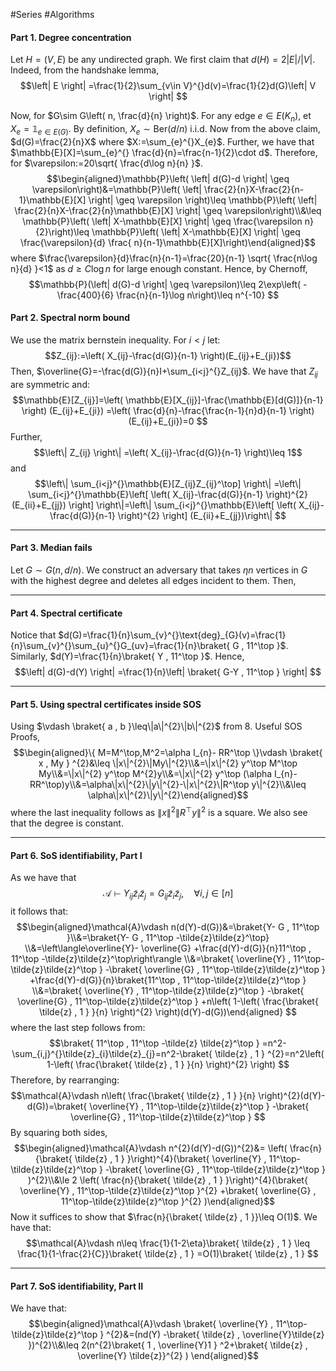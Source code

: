 #Series #Algorithms 

#### Part 1. Degree concentration
Let $H=(V,E)$ be any undirected graph. We first claim that $d(H)=2\left| E \right| / \left| V \right|$. Indeed, from the handshake lemma, $$\left| E \right| =\frac{1}{2}\sum_{v\in V}^{}d(v)=\frac{1}{2}d(G)\left| V \right| $$

Now, for $G\sim G\left( n, \frac{d}{n} \right)$. For any edge $e\in E(K_{n})$, et $X_{e}=\mathbb{1}_{e\in E(G)}$. By definition, $X_{e}\sim \text{Ber}( d /n)$ i.i.d. Now from the above claim, $d(G)=\frac{2}{n}X$ where $X:=\sum_{e}^{}X_{e}$. Further, we have that $\mathbb{E}[X]=\sum_{e}^{} \frac{d}{n}=\frac{n-1}{2}\cdot d$. Therefore, for $\varepsilon:=20\sqrt{ \frac{d\log n}{n} }$. $$\begin{aligned}\mathbb{P}\left( \left| d(G)-d \right| \geq  \varepsilon\right)&=\mathbb{P}\left( \left| \frac{2}{n}X-\frac{2}{n-1}\mathbb{E}[X] \right| \geq  \varepsilon \right)\leq \mathbb{P}\left( \left| \frac{2}{n}X-\frac{2}{n}\mathbb{E}[X] \right| \geq  \varepsilon\right)\\&\leq \mathbb{P}\left( \left| X-\mathbb{E}[X] \right| \geq \frac{\varepsilon n}{2}\right)\leq \mathbb{P}\left( \left| X-\mathbb{E}[X] \right| \geq \frac{\varepsilon}{d} \frac{ n}{n-1}\mathbb{E}[X]\right)\end{aligned}$$where $\frac{\varepsilon}{d}\frac{n}{n-1}=\frac{20}{n-1} \sqrt{ \frac{n\log n}{d} }<1$ as $d\geq C\log n$ for large enough constant. Hence, by Chernoff, $$\mathbb{P}(\left| d(G)-d \right| \geq \varepsilon)\leq 2\exp\left( -\frac{400}{6} \frac{n}{n-1}\log n\right)\leq n^{-10} $$

#### Part 2. Spectral norm bound
We use the matrix bernstein inequality. For $i<j$ let: $$Z_{ij}:=\left( X_{ij}-\frac{d(G)}{n-1} \right)(E_{ij}+E_{ji})$$Then, $\overline{G}=-\frac{d(G)}{n}I+\sum_{i<j}^{}Z_{ij}$. We have that $Z_{ij}$ are symmetric and: $$\mathbb{E}[Z_{ij}]=\left( \mathbb{E}[X_{ij}]-\frac{\mathbb{E}[d(G)]}{n-1} \right) (E_{ij}+E_{ji}) =\left( \frac{d}{n}-\frac{\frac{n-1}{n}d}{n-1} \right)(E_{ij}+E_{ji})=0 $$Further, $$\left\| Z_{ij} \right\| =\left( X_{ij}-\frac{d(G)}{n-1} \right)\leq 1$$and $$\left\| \sum_{i<j}^{}\mathbb{E}[Z_{ij}Z_{ij}^\top] \right\| =\left\| \sum_{i<j}^{}\mathbb{E}\left[ \left( X_{ij}-\frac{d(G)}{n-1} \right)^{2}(E_{ii}+E_{jj}) \right] \right\|=\left\| \sum_{i<j}^{}\mathbb{E}\left[ \left( X_{ij}-\frac{d(G)}{n-1} \right)^{2} \right] (E_{ii}+E_{jj})\right\| $$


---
#### Part 3. Median fails
Let $G\sim G(n, d /n)$. We construct an adversary that takes $\eta n$ vertices in $G$ with the highest degree and deletes all edges incident to them. Then, 

---
#### Part 4. Spectral certificate
Notice that $d(G)=\frac{1}{n}\sum_{v}^{}\text{deg}_{G}(v)=\frac{1}{n}\sum_{v}^{}\sum_{u}^{}G_{uv}=\frac{1}{n}\braket{ G , 11^\top }$. Similarly, $d(Y)=\frac{1}{n}\braket{ Y , 11^\top }$. Hence, $$\left| d(G)-d(Y) \right| =\frac{1}{n}\left| \braket{ G-Y , 11^\top }  \right| $$

---
#### Part 5. Using spectral certificates inside SOS
Using $\vdash \braket{ a , b }\leq\|a\|^{2}\|b\|^{2}$ from 8. Useful SOS Proofs,  $$\begin{aligned}\{ M=M^\top,M^2=\alpha I_{n}- RR^\top \}\vdash \braket{ x , My } ^{2}&\leq \|x\|^{2}\|My\|^{2}\\&=\|x\|^{2} y^\top M^\top My\\&=\|x\|^{2} y^\top M^{2}y\\&=\|x\|^{2} y^\top (\alpha I_{n}-RR^\top)y\\&=\alpha\|x\|^{2}\|y\|^{2}-\|x\|^{2}\|R^\top y\|^{2}\\&\leq \alpha\|x\|^{2}\|y\|^{2}\end{aligned}$$where the last inequality follows as $\|x\|^2\|R^\top y\|^{2}$ is a square. We also see that the degree is constant. 

---
#### Part 6. SoS identifiability, Part I
As we have that $$\mathcal{A}\vdash Y_{ij}\tilde{z}_{i}\tilde{z}_{j}=G_{ij}\tilde{z}_{i}\tilde{z}_{j},\quad \forall i,j\in[n]$$it follows that:
$$\begin{aligned}\mathcal{A}\vdash n(d(Y)-d(G))&=\braket{Y- G , 11^\top }\\&=\braket{Y- G , 11^\top -\tilde{z}\tilde{z}^\top} \\&=\left\langle\overline{Y}- \overline{G} +\frac{d(Y)-d(G)}{n}11^\top , 11^\top -\tilde{z}\tilde{z}^\top\right\rangle \\&=\braket{ \overline{Y} , 11^\top-\tilde{z}\tilde{z}^\top } -\braket{ \overline{G} , 11^\top-\tilde{z}\tilde{z}^\top } +\frac{d(Y)-d(G)}{n}\braket{11^\top , 11^\top-\tilde{z}\tilde{z}^\top } \\&=\braket{ \overline{Y} , 11^\top-\tilde{z}\tilde{z}^\top } -\braket{ \overline{G} , 11^\top-\tilde{z}\tilde{z}^\top } +n\left( 1-\left( \frac{\braket{ \tilde{z} , 1 } }{n} \right)^{2} \right)(d(Y)-d(G))\end{aligned} $$where the last step follows from:$$\braket{ 11^\top , 11^\top -\tilde{z} \tilde{z}^\top } =n^2-\sum_{i,j}^{}\tilde{z}_{i}\tilde{z}_{j}=n^2-\braket{ \tilde{z} , 1 } ^{2}=n^2\left( 1-\left( \frac{\braket{ \tilde{z} , 1 } }{n} \right)^{2}  \right) $$Therefore, by rearranging:
$$\mathcal{A}\vdash n\left( \frac{\braket{ \tilde{z} , 1 } }{n} \right)^{2}(d(Y)-d(G))=\braket{ \overline{Y} , 11^\top-\tilde{z}\tilde{z}^\top } -\braket{ \overline{G} , 11^\top-\tilde{z}\tilde{z}^\top } $$By squaring both sides, $$\begin{aligned}\mathcal{A}\vdash n^{2}(d(Y)-d(G))^{2}&= \left( \frac{n}{\braket{ \tilde{z} , 1 } }\right)^{4}(\braket{ \overline{Y} , 11^\top-\tilde{z}\tilde{z}^\top } -\braket{ \overline{G} , 11^\top-\tilde{z}\tilde{z}^\top } )^{2}\\&\le 2 \left( \frac{n}{\braket{ \tilde{z} , 1 } }\right)^{4}(\braket{ \overline{Y} , 11^\top-\tilde{z}\tilde{z}^\top }^{2} +\braket{ \overline{G} , 11^\top-\tilde{z}\tilde{z}^\top }^{2} )\end{aligned}$$Now it suffices to show that $\frac{n}{\braket{ \tilde{z} , 1 }}\leq O(1)$.  We have that: $$\mathcal{A}\vdash n\leq \frac{1}{1-2\eta}\braket{ \tilde{z} , 1 } \leq \frac{1}{1-\frac{2}{C}}\braket{ \tilde{z} , 1 } =O(1)\braket{ \tilde{z} , 1 } $$

---
#### Part 7. SoS identifiability, Part II
We have that: $$\begin{aligned}\mathcal{A}\vdash \braket{ \overline{Y} , 11^\top-\tilde{z}\tilde{z}^\top } ^{2}&=(nd(Y) -\braket{ \tilde{z} , \overline{Y}\tilde{z} })^{2}\\&\leq 2(n^{2}\braket{ 1 , \overline{Y}1 } ^2+\braket{ \tilde{z} , \overline{Y} \tilde{z}}^{2} ) \end{aligned}$$